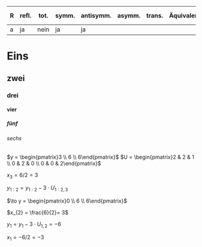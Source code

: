 | R   | refl. | tot. | symm. | antisymm. | asymm. | trans. | Äquivalenzrel. | part. Ord. | tot. Ord. |
| --- | ----- | ---- | ----- | --------- | ------ | ------ | -------------- | ---------- | --------- |
| a   | ja    | nein | ja    | ja        |        |        |                |            |           |

# Eins
## zwei
### drei
#### vier
##### fünf
###### sechs


$y = \begin{pmatrix}3 \\ 6 \\ 6\end{pmatrix}$
$U = \begin{pmatrix}2 & 2 & 1 \\ 0 & 2 & 0 \\ 0 & 0 & 2\end{pmatrix}$

$x_{3}=6/2=3$

$y_{1:2} =y_{1:2}- 3 \cdot U_{1:2,3}$

$\to y = \begin{pmatrix}0 \\ 6 \\ 6\end{pmatrix}$

$x_{2} = \frac{6}{2}= 3$

$y_{1}=y_{1}-3 \cdot U_{1,2} =-6$

$x_{1}=-6/2=-3$